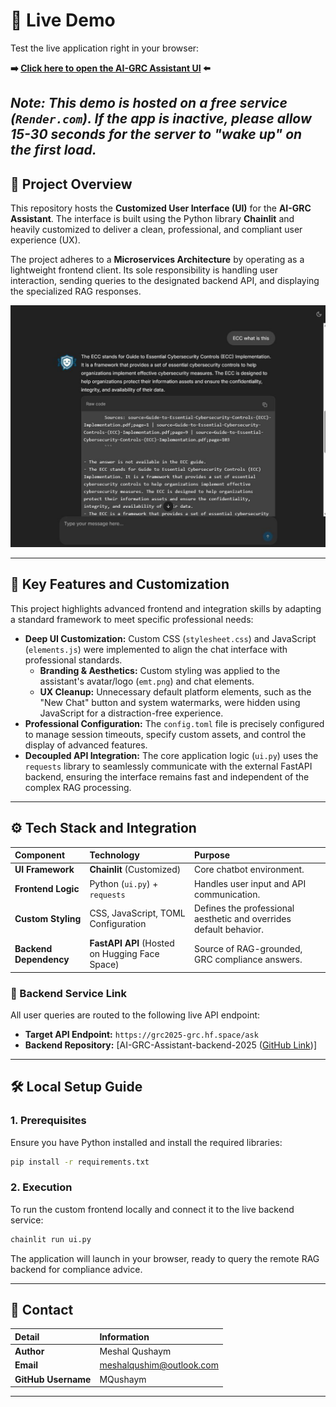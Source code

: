 # 🚀 Live Demo

Test the live application right in your browser:

**➡️ [Click here to open the AI-GRC Assistant UI](https://grc-llm.onrender.com/) ⬅️**

*__Note:__ This demo is hosted on a free service (`Render.com`). If the app is inactive, please allow **15-30 seconds** for the server to "wake up" on the first load.*
-----
## 🌟 Project Overview

This repository hosts the **Customized User Interface (UI)** for the **AI-GRC Assistant**. The interface is built using the Python library **Chainlit** and heavily customized to deliver a clean, professional, and compliant user experience (UX).

The project adheres to a **Microservices Architecture** by operating as a lightweight frontend client. Its sole responsibility is handling user interaction, sending queries to the designated backend API, and displaying the specialized RAG responses.

<div align="center">
  <img src="./public/chat_screenshot.jpg" alt="Screenshot of the customized GRC Assistant interface" width="700"/>
</div>

-----

## 🚀 Key Features and Customization

This project highlights advanced frontend and integration skills by adapting a standard framework to meet specific professional needs:

  * **Deep UI Customization:** Custom CSS (`stylesheet.css`) and JavaScript (`elements.js`) were implemented to align the chat interface with professional standards.
      * **Branding & Aesthetics:** Custom styling was applied to the assistant's avatar/logo (`emt.png`) and chat elements.
      * **UX Cleanup:** Unnecessary default platform elements, such as the "New Chat" button and system watermarks, were hidden using JavaScript for a distraction-free experience.
  * **Professional Configuration:** The `config.toml` file is precisely configured to manage session timeouts, specify custom assets, and control the display of advanced features.
  * **Decoupled API Integration:** The core application logic (`ui.py`) uses the `requests` library to seamlessly communicate with the external FastAPI backend, ensuring the interface remains fast and independent of the complex RAG processing.

-----

## ⚙️ Tech Stack and Integration

| Component | Technology | Purpose |
| :--- | :--- | :--- |
| **UI Framework** | **Chainlit** (Customized) | Core chatbot environment. |
| **Frontend Logic** | Python (`ui.py`) + `requests` | Handles user input and API communication. |
| **Custom Styling** | CSS, JavaScript, TOML Configuration | Defines the professional aesthetic and overrides default behavior. |
| **Backend Dependency** | **FastAPI API** (Hosted on Hugging Face Space) | Source of RAG-grounded, GRC compliance answers. |

### 🔗 Backend Service Link

All user queries are routed to the following live API endpoint:

  * **Target API Endpoint:** `https://grc2025-grc.hf.space/ask`
  * **Backend Repository:** [AI-GRC-Assistant-backend-2025 ([GitHub Link](https://github.com/MQushaym/AI-GRC-Assistant-backend-2025))]

-----

## 🛠️ Local Setup Guide

### 1\. Prerequisites

Ensure you have Python installed and install the required libraries:

```bash
pip install -r requirements.txt
```

### 2\. Execution

To run the custom frontend locally and connect it to the live backend service:

```bash
chainlit run ui.py
```

The application will launch in your browser, ready to query the remote RAG backend for compliance advice.

-----

## 🤝 Contact

| Detail | Information |
| :--- | :--- |
| **Author** | Meshal Qushaym |
| **Email** | meshalqushim@outlook.com |
| **GitHub Username** | MQushaym |

-----
